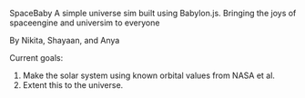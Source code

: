 SpaceBaby
A simple universe sim built using Babylon.js. 
Bringing the joys of spaceengine and universim
to everyone

By Nikita, Shayaan, and Anya

Current goals:
1. Make the solar system using known orbital values
from NASA et al. 
2. Extent this to the universe. 
